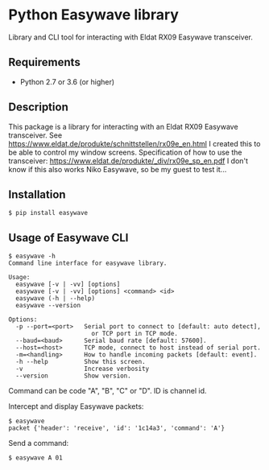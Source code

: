Python Easywave library
=====================

Library and CLI tool for interacting with Eldat RX09 Easywave transceiver.

Requirements
------------

- Python 2.7 or 3.6 (or higher)

Description
-----------

This package is a library for interacting with an Eldat RX09 Easywave transceiver. See https://www.eldat.de/produkte/schnittstellen/rx09e_en.html
I created this to be able to control my window screens.
Specification of how to use the transceiver: https://www.eldat.de/produkte/_div/rx09e_sp_en.pdf
I don't know if this also works Niko Easywave, so be my guest to test it...

Installation
------------

    $ pip install easywave

Usage of Easywave CLI
-------------------------

    $ easywave -h
    Command line interface for easywave library.

    Usage:
      easywave [-v | -vv] [options]
      easywave [-v | -vv] [options] <command> <id>
      easywave (-h | --help)
      easywave --version

    Options:
      -p --port=<port>   Serial port to connect to [default: auto detect],
                           or TCP port in TCP mode.
      --baud=<baud>      Serial baud rate [default: 57600].
      --host=<host>      TCP mode, connect to host instead of serial port.
      -m=<handling>      How to handle incoming packets [default: event].
      -h --help          Show this screen.
      -v                 Increase verbosity
      --version          Show version.

Command can be code "A", "B", "C" or "D". ID is channel id.

Intercept and display Easywave packets:

    $ easywave
    packet {'header': 'receive', 'id': '1c14a3', 'command': 'A'}

Send a command:

    $ easywave A 01

